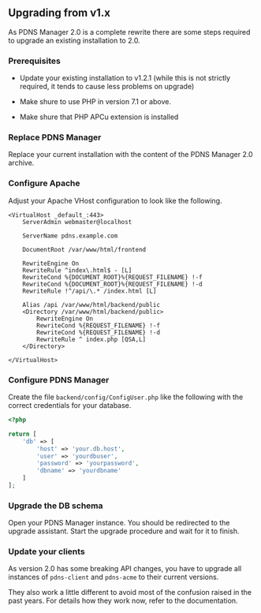 ## Upgrading from v1.x

As PDNS Manager 2.0 is a complete rewrite there are some steps required
to upgrade an existing installation to 2.0.

### Prerequisites

 * Update your existing installation to v1.2.1 (while this is not strictly
 required, it tends to cause less problems on upgrade)

 * Make shure to use PHP in version 7.1 or above.

 * Make shure that PHP APCu extension is installed

### Replace PDNS Manager

Replace your current installation with the content of the PDNS Manager
2.0 archive.
 
### Configure Apache

Adjust your Apache VHost configuration to look like
the following.
 
```
<VirtualHost _default_:443>
    ServerAdmin webmaster@localhost

    ServerName pdns.example.com

    DocumentRoot /var/www/html/frontend

    RewriteEngine On
    RewriteRule ^index\.html$ - [L]
    RewriteCond %{DOCUMENT_ROOT}%{REQUEST_FILENAME} !-f
    RewriteCond %{DOCUMENT_ROOT}%{REQUEST_FILENAME} !-d
    RewriteRule !^/api/\.* /index.html [L]

    Alias /api /var/www/html/backend/public
    <Directory /var/www/html/backend/public>
        RewriteEngine On
        RewriteCond %{REQUEST_FILENAME} !-f
        RewriteCond %{REQUEST_FILENAME} !-d
        RewriteRule ^ index.php [QSA,L]
    </Directory>

</VirtualHost>
```

### Configure PDNS Manager

Create the file `backend/config/ConfigUser.php` like the following
with the correct credentials for your database.

```php
<?php

return [
    'db' => [
        'host' => 'your.db.host',
        'user' => 'yourdbuser',
        'password' => 'yourpassword',
        'dbname' => 'yourdbname'
    ]
];
```

### Upgrade the DB schema

Open your PDNS Manager instance. You should be redirected to the
upgrade assistant. Start the upgrade procedure and wait for it to
finish.

### Update your clients

As version 2.0 has some breaking API changes, you have to upgrade
all instances of `pdns-client` and `pdns-acme` to their current versions.

They also work a little different to avoid most of the confusion raised
in the past years. For details how they work now, refer to the documentation.